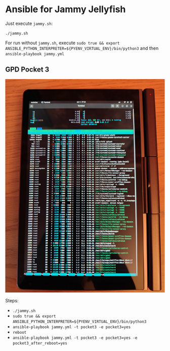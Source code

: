 # Ansible for Jammy Jellyfish

Just execute `jammy.sh`:
```
./jammy.sh
```

For run without `jammy.sh`, execute `sudo true && export ANSIBLE_PYTHON_INTERPRETER=${PYENV_VIRTUAL_ENV}/bin/python3` and then `ansible-playbook jammy.yml`

## GPD Pocket 3

![gpd_pocket3](./images/gpd_pocket3.jpg)

Steps:
 * `./jammy.sh`
 * `sudo true && export ANSIBLE_PYTHON_INTERPRETER=${PYENV_VIRTUAL_ENV}/bin/python3`
 * `ansible-playbook jammy.yml -t pocket3 -e pocket3=yes`
 * `reboot`
 * `ansible-playbook jammy.yml -t pocket3 -e pocket3=yes -e pocket3_after_reboot=yes`
